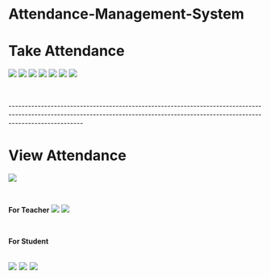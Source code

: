 # Attendance-Management-System
# **Take Attendance**
![](https://github.com/Gagan-Chaudhary/Attendance-Management-System/blob/master/Screenshots/Screenshot%201.png)
![](https://github.com/Gagan-Chaudhary/Attendance-Management-System/blob/master/Screenshots/Screenshot%202.png)
![](https://github.com/Gagan-Chaudhary/Attendance-Management-System/blob/master/Screenshots/Screenshot%203.png)
![](https://github.com/Gagan-Chaudhary/Attendance-Management-System/blob/master/Screenshots/Screenshot%204.png)
![](https://github.com/Gagan-Chaudhary/Attendance-Management-System/blob/master/Screenshots/Screenshot%205.png)
![](https://github.com/Gagan-Chaudhary/Attendance-Management-System/blob/master/Screenshots/Screenshot%207.png)
![](https://github.com/Gagan-Chaudhary/Attendance-Management-System/blob/master/Screenshots/Screenshot%208.png)

<p>&nbsp;</p>
-----------------------------------------------------------------------------------------------------------------------------------------------------------------------------------


# **View Attendance**
![](https://github.com/Gagan-Chaudhary/Attendance-Management-System/blob/master/Screenshots/Screenshot%201.png)
<p>&nbsp;</p>

**For Teacher**
![](https://github.com/Gagan-Chaudhary/Attendance-Management-System/blob/master/Screenshots/Screenshot%2021.png)
![](https://github.com/Gagan-Chaudhary/Attendance-Management-System/blob/master/Screenshots/Screenshot%2022.png)
<p>&nbsp;</p>

**For Student**

![](https://github.com/Gagan-Chaudhary/Attendance-Management-System/blob/master/Screenshots/Screenshot%2032.png)
![](https://github.com/Gagan-Chaudhary/Attendance-Management-System/blob/master/Screenshots/Screenshot%2033.png)
![](https://github.com/Gagan-Chaudhary/Attendance-Management-System/blob/master/Screenshots/Screenshot%2034.png)
---------------------------------------------------------------------------------------------------------------
